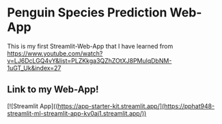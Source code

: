 # Penguin Species Prediction Web-App

This is my first Streamlit-Web-App that I have learned from https://www.youtube.com/watch?v=LJ6DcLGQ4vY&list=PLZKkga3QZhZOtXJ8PMulqDbNM-1uGT_Uk&index=27
## Link to my Web-App!

[![Streamlit App]((https://app-starter-kit.streamlit.app/](https://pphat948-streamlit-ml-streamlit-app-kv0aj1.streamlit.app/))


